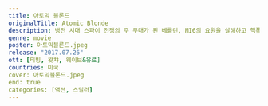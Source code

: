 ```yaml
---
title: 아토믹 블론드
originalTitle: Atomic Blonde
description: 냉전 시대 스파이 전쟁의 주 무대가 된 베를린, MI6의 요원을 살해하고 핵폭탄급 정보를 담고 있는 전 세계 스파이 명단을 훔쳐 달아난 이중 스파이를 잡기 위해 MI6 최고의 요원 로레인 브로튼(샤를리즈 테론)이 급파된다. 각 국의 스파이들은 명단을 차지하기 위해 혈안이 되고, 로레인 역시 동독과 서독을 오가며 미션을 수행한다. 리스트를 회수하기 위해서는 베를린에 10년 동안 있었던 자신을 믿어야 한다는 데이빗 퍼시벌(제임스 맥어보이)은 어딘가 수상한 구석이 있다. 로레인은 그를 감시하는 1년차 프랑스 스파이 델핀 라살(소피아 부텔라)과 강렬한 끌림을 느끼는데...
genre: movie
poster: 아토믹블론드.jpeg
release: "2017.07.26"
ott: [티빙, 왓챠, 웨이브&유료]
countries: 미국
cover: 아토믹블론드.jpeg
end: true
categories: [액션, 스릴러]
---
```


